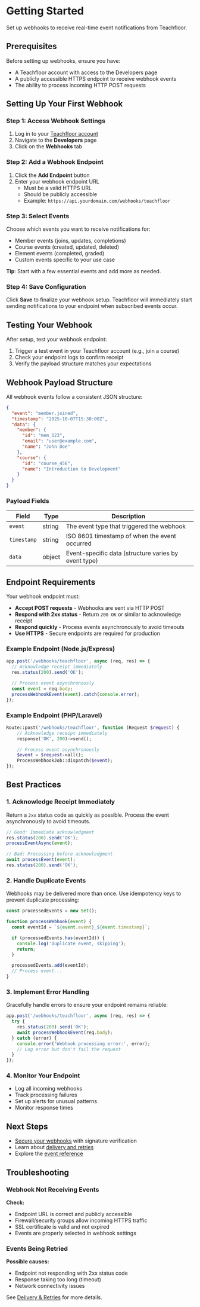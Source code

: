 # Getting Started

Set up webhooks to receive real-time event notifications from Teachfloor.

## Prerequisites

Before setting up webhooks, ensure you have:

- A Teachfloor account with access to the Developers page
- A publicly accessible HTTPS endpoint to receive webhook events
- The ability to process incoming HTTP POST requests

## Setting Up Your First Webhook

### Step 1: Access Webhook Settings

1. Log in to your [Teachfloor account](https://app.teachfloor.com)
2. Navigate to the **Developers** page
3. Click on the **Webhooks** tab

### Step 2: Add a Webhook Endpoint

1. Click the **Add Endpoint** button
2. Enter your webhook endpoint URL
   - Must be a valid HTTPS URL
   - Should be publicly accessible
   - Example: `https://api.yourdomain.com/webhooks/teachfloor`

### Step 3: Select Events

Choose which events you want to receive notifications for:

- Member events (joins, updates, completions)
- Course events (created, updated, deleted)
- Element events (completed, graded)
- Custom events specific to your use case

**Tip**: Start with a few essential events and add more as needed.

### Step 4: Save Configuration

Click **Save** to finalize your webhook setup. Teachfloor will immediately start sending notifications to your endpoint when subscribed events occur.

## Testing Your Webhook

After setup, test your webhook endpoint:

1. Trigger a test event in your Teachfloor account (e.g., join a course)
2. Check your endpoint logs to confirm receipt
3. Verify the payload structure matches your expectations

## Webhook Payload Structure

All webhook events follow a consistent JSON structure:

```json
{
  "event": "member.joined",
  "timestamp": "2025-10-07T15:30:00Z",
  "data": {
    "member": {
      "id": "mem_123",
      "email": "user@example.com",
      "name": "John Doe"
    },
    "course": {
      "id": "course_456",
      "name": "Introduction to Development"
    }
  }
}
```

### Payload Fields

| Field | Type | Description |
|-------|------|-------------|
| `event` | string | The event type that triggered the webhook |
| `timestamp` | string | ISO 8601 timestamp of when the event occurred |
| `data` | object | Event-specific data (structure varies by event type) |

## Endpoint Requirements

Your webhook endpoint must:

- **Accept POST requests** - Webhooks are sent via HTTP POST
- **Respond with 2xx status** - Return `200 OK` or similar to acknowledge receipt
- **Respond quickly** - Process events asynchronously to avoid timeouts
- **Use HTTPS** - Secure endpoints are required for production

### Example Endpoint (Node.js/Express)

```javascript
app.post('/webhooks/teachfloor', async (req, res) => {
  // Acknowledge receipt immediately
  res.status(200).send('OK');

  // Process event asynchronously
  const event = req.body;
  processWebhookEvent(event).catch(console.error);
});
```

### Example Endpoint (PHP/Laravel)

```php
Route::post('/webhooks/teachfloor', function (Request $request) {
    // Acknowledge receipt immediately
    response('OK', 200)->send();

    // Process event asynchronously
    $event = $request->all();
    ProcessWebhookJob::dispatch($event);
});
```

## Best Practices

### 1. Acknowledge Receipt Immediately

Return a `2xx` status code as quickly as possible. Process the event asynchronously to avoid timeouts.

```javascript
// Good: Immediate acknowledgment
res.status(200).send('OK');
processEventAsync(event);

// Bad: Processing before acknowledgment
await processEvent(event);
res.status(200).send('OK');
```

### 2. Handle Duplicate Events

Webhooks may be delivered more than once. Use idempotency keys to prevent duplicate processing:

```javascript
const processedEvents = new Set();

function processWebhook(event) {
  const eventId = `${event.event}_${event.timestamp}`;

  if (processedEvents.has(eventId)) {
    console.log('Duplicate event, skipping');
    return;
  }

  processedEvents.add(eventId);
  // Process event...
}
```

### 3. Implement Error Handling

Gracefully handle errors to ensure your endpoint remains reliable:

```javascript
app.post('/webhooks/teachfloor', async (req, res) => {
  try {
    res.status(200).send('OK');
    await processWebhookEvent(req.body);
  } catch (error) {
    console.error('Webhook processing error:', error);
    // Log error but don't fail the request
  }
});
```

### 4. Monitor Your Endpoint

- Log all incoming webhooks
- Track processing failures
- Set up alerts for unusual patterns
- Monitor response times

## Next Steps

- [Secure your webhooks](./02-security.md) with signature verification
- Learn about [delivery and retries](./03-delivery-retries.md)
- Explore the [event reference](./04-event-reference.md)

## Troubleshooting

### Webhook Not Receiving Events

**Check:**
- Endpoint URL is correct and publicly accessible
- Firewall/security groups allow incoming HTTPS traffic
- SSL certificate is valid and not expired
- Events are properly selected in webhook settings

### Events Being Retried

**Possible causes:**
- Endpoint not responding with 2xx status code
- Response taking too long (timeout)
- Network connectivity issues

See [Delivery & Retries](./03-delivery-retries.md) for more details.
